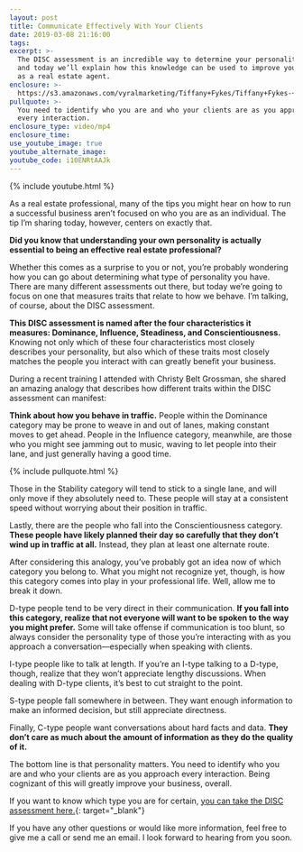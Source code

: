 ```yaml
---
layout: post
title: Communicate Effectively With Your Clients
date: 2019-03-08 21:16:00
tags:
excerpt: >-
  The DISC assessment is an incredible way to determine your personality type,
  and today we’ll explain how this knowledge can be used to improve your career
  as a real estate agent.
enclosure: >-
  https://s3.amazonaws.com/vyralmarketing/Tiffany+Fykes/Tiffany+Fykes-+The+Importance+of+Understanding+Personality+Traits.mp4
pullquote: >-
  You need to identify who you are and who your clients are as you approach
  every interaction.
enclosure_type: video/mp4
enclosure_time:
use_youtube_image: true
youtube_alternate_image:
youtube_code: i10ENRtAAJk
---
```


{% include youtube.html %}

As a real estate professional, many of the tips you might hear on how to run a successful business aren’t focused on who you are as an individual. The tip I’m sharing today, however, centers on exactly that.

**Did you know that understanding your own personality is actually essential to being an effective real estate professional?&nbsp;**

Whether this comes as a surprise to you or not, you’re probably wondering how you can go about determining what type of personality you have. There are many different assessments out there, but today we’re going to focus on one that measures traits that relate to how we behave. I’m talking, of course, about the DISC assessment.&nbsp;

**This DISC assessment is named after the four characteristics it measures: Dominance, Influence, Steadiness, and Conscientiousness.** Knowing not only which of these four characteristics most closely describes your personality, but also which of these traits most closely matches the people you interact with can greatly benefit your business.&nbsp;

During a recent training I attended with Christy Belt Grossman, she shared an amazing analogy that describes how different traits within the DISC assessment can manifest:&nbsp;

**Think about how you behave in traffic.** People within the Dominance category may be prone to weave in and out of lanes, making constant moves to get ahead. People in the Influence category, meanwhile, are those who you might see jamming out to music, waving to let people into their lane, and just generally having a good time.&nbsp;

{% include pullquote.html %}

Those in the Stability category will tend to stick to a single lane, and will only move if they absolutely need to. These people will stay at a consistent speed without worrying about their position in traffic.

Lastly, there are the people who fall into the Conscientiousness category. **These people have likely planned their day so carefully that they don’t wind up in traffic at all.** Instead, they plan at least one alternate route.&nbsp;

After considering this analogy, you’ve probably got an idea now of which category you belong to. What you might not recognize yet, though, is how this category comes into play in your professional life. Well, allow me to break it down.

D-type people tend to be very direct in their communication. **If you fall into this category, realize that not everyone will want to be spoken to the way you might prefer.** Some will take offense if communication is too blunt, so always consider the personality type of those you’re interacting with as you approach a conversation—especially when speaking with clients.

I-type people like to talk at length. If you’re an I-type talking to a D-type, though, realize that they won’t appreciate lengthy discussions. When dealing with D-type clients, it’s best to cut straight to the point.&nbsp;

S-type people fall somewhere in between. They want enough information to make an informed decision, but still appreciate directness.&nbsp;

Finally, C-type people want conversations about hard facts and data. **They don’t care as much about the amount of information as they do the quality of it.**&nbsp;

The bottom line is that personality matters. You need to identify who you are and who your clients are as you approach every interaction. Being cognizant of this will greatly improve your business, overall.&nbsp;

If you want to know which type you are for certain, [you can take the DISC assessment here.](https://www.123test.com/disc-personality-test/){: target="_blank"}

If you have any other questions or would like more information, feel free to give me a call or send me an email. I look forward to hearing from you soon.<br>&nbsp;